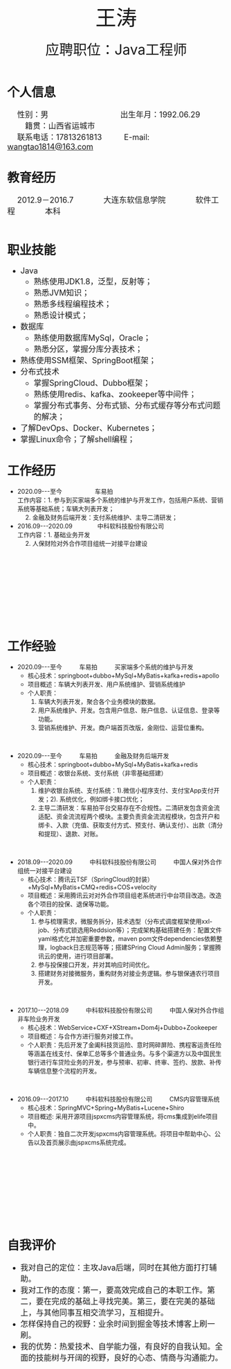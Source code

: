 <center><font size = "8">王涛</font></center>  
<br/>
<center><font size = "6">应聘职位：Java工程师</font></center>
<br/>


# 个人信息
<font size = "4.5">&emsp; 性别：男    &emsp;  &emsp; &emsp; &emsp; &emsp; &emsp; &emsp;  出生年月：1992.06.29 &emsp; &emsp; &emsp;  &emsp;籍贯：山西省运城市</font>  
<font size = "4.5">&emsp; 联系电话：17813261813  &emsp; &emsp;  E-mail: wangtao1814@163.com</font>
<br/>


# 教育经历
<font size = "4.5">&emsp; 2012.9－2016.7&emsp; &emsp; &emsp; 大连东软信息学院&emsp; &emsp; &emsp; 软件工程&emsp; &emsp; &emsp; 本科</font>  
<br/>

# 职业技能
<font size = "4.5">

* Java
    * 熟练使用JDK1.8，泛型，反射等；
    * 熟悉JVM知识；
    * 熟悉多线程编程技术；
    * 熟悉设计模式；
* 数据库
    * 熟练使用数据库MySql，Oracle；
    * 熟悉分区，掌握分库分表技术；
* 熟练使用SSM框架、SpringBoot框架；
* 分布式技术
    * 掌握SpringCloud、Dubbo框架；
    * 熟练使用redis、kafka、zookeeper等中间件；
    * 掌握分布式事务、分布式锁、分布式缓存等分布式问题的解决；
* 了解DevOps、Docker、Kubernetes；
* 掌握Linux命令；了解shell编程；

</font>


# 工作经历
* 2020.09---至今 &emsp; &emsp; &emsp; &emsp; 车易拍    
  工作内容：1. 参与到买家端多个系统的维护与开发工作，包括用户系统、营销系统等基础系统；车辆大列表开发；  
  &emsp; 2. 金融及财务后端开发：支付系统维护、主导二清研发；
* 2016.09---2020.09  &emsp; &emsp; &emsp;  中科软科技股份有限公司  
  工作内容：1. 基础业务开发  
  &emsp; 2. 人保财险对外合作项目组统一对接平台建设

<br/>
<br/>
<br/>
<br/>
<br/>
<br/>
<br/>
<br/>
<br/>

# 工作经验
* 2020.09---至今 &emsp; &emsp; 车易拍 &emsp; &emsp; 买家端多个系统的维护与开发
    * 核心技术：springboot+dubbo+MySql+MyBatis+kafka+redis+apollo
    * 项目概述：车辆大列表开发、用户系统维护、营销系统维护
    * 个人职责：
        1. 车辆大列表开发，聚合各个业务模块的数据。
        2. 用户系统维护、开发。包含用户信息、账户信息、认证信息、登录等功能。
        3. 营销系统维护、开发。商户端首页改版，金刚位、运营位重构。  

<br/>

* 2020.09---至今 &emsp; &emsp; 车易拍 &emsp; &emsp; 金融及财务后端开发
    * 核心技术：springboot+dubbo+MySql+MyBatis+kafka+redis
    * 项目概述：收银台系统、支付系统（非零基础搭建）
    * 个人职责：
        1. 维护收银台系统、支付系统：1).微信小程序支付、支付宝App支付开发；2). 系统优化，例如绑卡接口优化；
        2. 主导二清研发：车易拍平台交易存在不合规性。二清研发包含资金流适配、资金流流程两个模块。主要负责资金流流程模块，包含开户和绑卡、入款（充值、获取支付方式、预支付、确认支付）、出款（清分和提现）、退款、对账。

<br/>

* 2018.09---2020.09 &emsp; &emsp; 中科软科技股份有限公司 &emsp; &emsp; 中国人保对外合作组统一对接平台建设
    * 核心技术：腾讯云TSF（SpringCloud的封装）+MySql+MyBatis+CMQ+redis+COS+velocity
    * 项目概述：采用腾讯云对对外合作项目组老系统进行中台项目改造。改造各个项目的投保、退保等功能。
    * 个人职责：
        1. 参与梳理需求，微服务拆分，技术选型（分布式调度框架使用xxl-job、分布式锁选用Reddsion等）；完成架构基础搭建任务：配置文件yaml格式化并加密重要参数，maven pom文件dependencies依赖整理，logback日志规范等等；搭建SPring Cloud Admin服务；掌握腾讯云的使用，进行项目部署。
        2. 参与投保接口开发，并对其响应时间优化。
        3. 搭建财务对接微服务，重构财务对接业务逻辑。参与银保通农行项目开发。

<br/>

* 2017.10---2018.09 &emsp; &emsp; 中科软科技股份有限公司 &emsp; &emsp; 中国人保对外合作组非车险业务开发
    * 核心技术：WebService+CXF+XStream+Dom4j+Dubbo+Zookeeper
    * 项目概述：与合作方进行服务对接工作。
    * 个人职责：先后开发了金阖科技货运险、意时网碎屏险、携程客运责任险等涵盖在线支付、保单汇总等多个普通业务。与多个渠道方以及中国民生银行进行车贷险业务的开发，参与预审、初审、终审、签约、放款、补传车辆信息整个流程的开发。

<br/>

* 2016.09---2017.10 &emsp; &emsp; 中科软科技股份有限公司 &emsp; &emsp; CMS内容管理系统
    * 核心技术：SpringMVC+Spring+MyBatis+Lucene+Shiro
    * 项目概述: 采用开源项目jspxcms内容管理系统，将cms集成到elife项目中。
    * 个人职责：独自二次开发jspxcms内容管理系统。将项目中帮助中心、公告以及首页展示由jspxcms系统完成。


<br/>
<br/>
<br/>
<br/>
<br/>
<br/>
<br/>
<br/>
<br/>

# 自我评价
<font size = "4.5">

* 我对自己的定位：主攻Java后端，同时在其他方面打打辅助。
* 我对工作的态度：第一，要高效完成自己的本职工作。第二，要在完成的基础上寻找完美。第三，要在完美的基础上，与其他同事互相交流学习，互相提升。
* 怎样保持自己的视野：业余时间到掘金等技术博客上刷一刷。
* 我的优势：热爱技术、自学能力强，有良好的自我认知。全面的技能树与开阔的视野，良好的心态、情商与沟通能力。

</font>
